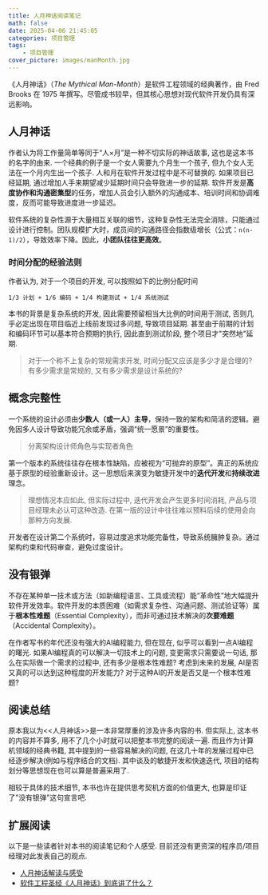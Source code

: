 ```yaml
---
title: 人月神话阅读笔记
math: false
date: 2025-04-06 21:45:05
categories: 项目管理
tags:
    - 项目管理
cover_picture: images/manMonth.jpg
---
```


《人月神话》（*The Mythical Man-Month*）是软件工程领域的经典著作，由 Fred Brooks 在 1975 年撰写。尽管成书较早，但其核心思想对现代软件开发仍具有深远影响。



人月神话
------------

作者认为将工作量简单等同于“人×月”是一种不切实际的神话故事, 这也是这本书的名字的由来. 一个经典的例子是一个女人需要九个月生一个孩子, 但九个女人无法在一个月内生出一个孩子. 人和月在软件开发过程中是不可替换的. 如果项目已经延期, 通过增加人手来期望减少延期时间只会导致进一步的延期. 软件开发是**高度协作和沟通密集型**的任务，增加人员会引入额外的沟通成本、培训时间和协调难度，反而可能导致进度进一步延迟。  

软件系统的复杂性源于大量相互关联的细节，这种复杂性无法完全消除，只能通过设计进行控制。团队规模扩大时，成员间的沟通路径会指数级增长（公式：`n(n-1)/2`），导致效率下降。因此，**小团队往往更高效**。


### 时间分配的经验法则

作者认为, 对于一个项目的开发, 可以按照如下的比例分配时间

```
1/3 计划 + 1/6 编码 + 1/4 构建测试 + 1/4 系统测试
```

本书的背景是复杂系统的开发, 因此需要预留相当大比例的时间用于测试, 否则几乎必定出现在项目临近上线前发现过多问题, 导致项目延期. 甚至由于前期的计划和编码环节可以基本符合预期的执行, 因此直到测试阶段, 整个项目才"突然地"延期.

> 对于一个称不上复杂的常规需求开发, 时间分配又应该是多少才是合理的? 有多少需求是常规的, 又有多少需求是设计系统的?



概念完整性
---------------

一个系统的设计必须由**少数人（或一人）主导**，保持一致的架构和简洁的逻辑。避免因多人设计导致功能冗余或矛盾，强调“统一愿景”的重要性。

> 分离架构设计师角色与实现者角色


第一个版本的系统往往存在根本性缺陷，应被视为“可抛弃的原型”。真正的系统应基于原型的经验重新设计。这一思想后来演变为敏捷开发中的**迭代开发**和**持续改进**理念。

> 理想情况本应如此, 但实际过程中, 迭代开发会产生更多时间消耗, 产品与项目经理未必认可这种改造. 在第一版的设计中往往难以预料后续的使用会向那种方向发展.


开发者在设计第二个系统时，容易过度追求功能完备性，导致系统臃肿复杂。通过架构约束和代码审查，避免过度设计。



没有银弹
--------------

不存在某种单一技术或方法（如新编程语言、工具或流程）能“革命性”地大幅提升软件开发效率。软件开发的本质困难（如需求复杂性、沟通问题、测试验证等）属于**根本性难题**（Essential Complexity），而非可通过技术解决的**次要难题**（Accidental Complexity）。

在作者写书的年代还没有强大的AI编程能力, 但在现在, 似乎可以看到一点AI编程的曙光. 如果AI编程真的可以解决一切技术上的问题, 变更需求只需要说一句话, 那么在实际做一个需求的过程中, 还有多少是根本性难题? 考虑到未来的发展, AI是否又真的可以达到这种程度的开发能力? 对于这种AI的开发是否又是一个根本性难题?



阅读总结
----------

原本我以为<<人月神话>>是一本非常厚重的涉及许多内容的书. 但实际上, 这本书的内容并不算多, 用不了几个小时就可以把整本书完整的阅读一遍. 而且作为计算机领域的经典书籍, 其中提到的一些容易解决的问题, 在这几十年的发展过程中已经逐步解决(例如与程序结合的文档). 其中谈及的敏捷开发和快速迭代, 项目的结构划分等思想现在也可以算是普遍采用了.

相较于具体的技术细节, 本书也许在提供思考契机方面的价值更大, 也算是印证了"没有银弹"这句宣言吧.


扩展阅读
-------------

以下是一些读者针对本书的阅读笔记和个人感受. 目前还没有更资深的程序员/项目经理对此发表自己的观点.

- [人月神话解读与感受](https://blog.csdn.net/DaveBobo/article/details/51123693)
- [软件工程圣经《人月神话》到底讲了什么？](https://zhuanlan.zhihu.com/p/681083919)